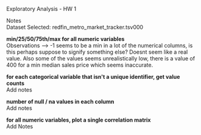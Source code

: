Exploratory Analysis - HW 1  
  
Notes  
Dataset Selected: redfin_metro_market_tracker.tsv000  

**min/25/50/75th/max for all numeric variables**  
Observations --> -1 seems to be a min in a lot of the numerical columns, is this perhaps suppose to signify something else? Doesnt seem like a real value. Also some of the values seems unrealistically low, there is a value of 400 for a min median sales price which seems inaccurate.  

**for each categorical variable that isn't a unique identifier, get value counts**  
Add notes  
  
**number of null / na values in each column**  
Add notes  
  
**for all numeric variables, plot a single correlation matrix**  
Add Notes